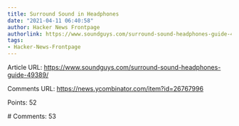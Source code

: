```yaml
---
title: Surround Sound in Headphones
date: "2021-04-11 06:40:58"
author: Hacker News Frontpage
authorlink: https://www.soundguys.com/surround-sound-headphones-guide-49389/
tags:
- Hacker-News-Frontpage
---
```


<p>Article URL: <a href="https://www.soundguys.com/surround-sound-headphones-guide-49389/">https://www.soundguys.com/surround-sound-headphones-guide-49389/</a></p>
<p>Comments URL: <a href="https://news.ycombinator.com/item?id=26767996">https://news.ycombinator.com/item?id=26767996</a></p>
<p>Points: 52</p>
<p># Comments: 53</p>
